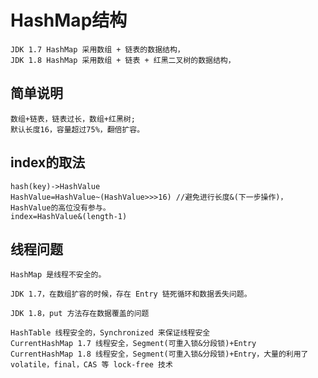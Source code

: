 # HashMap结构

	JDK 1.7 HashMap 采用数组 + 链表的数据结构，
  	JDK 1.8 HashMap 采用数组 + 链表 + 红黑二叉树的数据结构，
  
## 简单说明
	
	数组+链表，链表过长，数组+红黑树;
	默认长度16，容量超过75%，翻倍扩容。 
	
## index的取法

	hash(key)->HashValue
	HashValue=HashValue~(HashValue>>>16) //避免进行长度&(下一步操作)，HashValue的高位没有参与。
	index=HashValue&(length-1)

## 线程问题
	
	HashMap 是线程不安全的。

	JDK 1.7，在数组扩容的时候，存在 Entry 链死循环和数据丢失问题。
	
	JDK 1.8，put 方法存在数据覆盖的问题
	
	HashTable 线程安全的，Synchronized 来保证线程安全
	CurrentHashMap 1.7 线程安全，Segment(可重入锁&分段锁)+Entry
	CurrentHashMap 1.8 线程安全，Segment(可重入锁&分段锁)+Entry，大量的利用了 volatile，final，CAS 等 lock-free 技术
 

 


